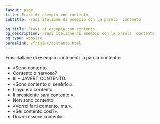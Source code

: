 ```yaml
---
layout: page
title: Frasi di esempio con contento 
subtitle: Frasi italiane di esempio con la parola  contento

og_title: Frasi di esempio con contento 
og_description: Frasi italiane di esempio con la parola  contento
og_type: website
permalink: /frasi/c/contento.html
---
```


Frasi italiane di esempio contenenti la parola contento:


- «Sono contento.
- Contento o nervoso?
- III • JAVERT CONTENTO.
- «Sono contento di sentirlo.».
- Lloyd era contento.
- Il presidente sarà contento.».
- Non sono contento!
- «Vorrei farti contento, ma.».
- «Sei contento così?».
- Dovrei essere contento.
